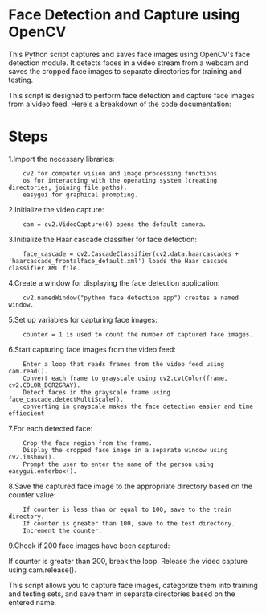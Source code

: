# Face Detection and Capture using OpenCV

This Python script captures and saves face images using OpenCV's face detection module. It detects faces in a video stream from a webcam and saves the cropped face images to separate directories for training and testing.

This script is designed to perform face detection and capture face images from a video feed. Here's a breakdown of the code documentation:
# Steps
1.Import the necessary libraries:

        cv2 for computer vision and image processing functions.
        os for interacting with the operating system (creating directories, joining file paths).
        easygui for graphical prompting.

2.Initialize the video capture:

        cam = cv2.VideoCapture(0) opens the default camera.


3.Initialize the Haar cascade classifier for face detection:

        face_cascade = cv2.CascadeClassifier(cv2.data.haarcascades + 'haarcascade_frontalface_default.xml') loads the Haar cascade classifier XML file.

4.Create a window for displaying the face detection application:

        cv2.namedWindow("python face detection app") creates a named window.

5.Set up variables for capturing face images:

        counter = 1 is used to count the number of captured face images.

6.Start capturing face images from the video feed:

        Enter a loop that reads frames from the video feed using cam.read().
        Convert each frame to grayscale using cv2.cvtColor(frame, cv2.COLOR_BGR2GRAY).
        Detect faces in the grayscale frame using face_cascade.detectMultiScale().
        converting in grayscale makes the face detection easier and time effiecient

7.For each detected face:

        Crop the face region from the frame.
        Display the cropped face image in a separate window using cv2.imshow().
        Prompt the user to enter the name of the person using easygui.enterbox().

8.Save the captured face image to the appropriate directory based on the counter value:

        If counter is less than or equal to 100, save to the train directory.
        If counter is greater than 100, save to the test directory.
        Increment the counter.

9.Check if 200 face images have been captured:

If counter is greater than 200, break the loop.
Release the video capture using cam.release().

This script allows you to capture face images, categorize them into training and testing sets, and save them in separate directories based on the entered name.


